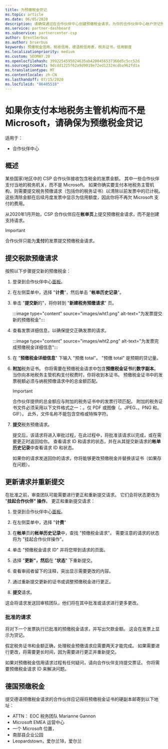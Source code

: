 ```yaml
---
title: 为预缴税金贷记
ms.topic: article
ms.date: 06/05/2020
description: 请确保通过在合作伙伴中心创建预缴税金请求，为你的合作伙伴中心帐户贷记预缴税金。
ms.service: partner-dashboard
ms.subservice: partnercenter-csp
author: BrentSerbus
ms.author: brserbus
keywords: 预缴税金信用，税收信用，德语税信用表，税务证书，信用额度
ms.localizationpriority: medium
ms.custom: SEOMAY.20
ms.openlocfilehash: 3992254595024635ab4200456537366d5c5cc52d
ms.sourcegitcommit: 9dcdd1225f62a9d9019e72ed12324cdba962fd1a
ms.translationtype: MT
ms.contentlocale: zh-CN
ms.lasthandoff: 07/15/2020
ms.locfileid: "86405518"
---
```

# <a name="make-sure-you-are-credited-for-withholding-tax-if-you-pay-a-local-tax-authority-instead-of-microsoft"></a>如果你支付本地税务主管机构而不是 Microsoft，请确保为预缴税金贷记

适用于：

- 合作伙伴中心

## <a name="overview"></a>概述

某些国家/地区中的 CSP 合作伙伴接收包含税金的发票金额。 其中一些合作伙伴支付当地的税务机关，而不是 Microsoft。 如果你确实要支付本地税务主管机构，则需要提交税务预缴请求（包括你的税务证书）以清除以前发票中的已计税。 这些清除金额在后续月度发票中显示为信用额度，因此你将不再欠 Microsoft 支付的费用。

从2020年1月开始，CSP 合作伙伴应在**帐单页**上提交预缴税金请求，而不是创建支持请求。

> [!IMPORTANT]
> 合作伙伴只能为**支付**的发票提交预缴税金请求。

## <a name="submit-a-tax-withholding-request"></a>提交税款预缴请求

按照以下步骤提交新的预缴税金：

1. 登录到合作伙伴中心[面板](https://partner.microsoft.com/dashboard/home)。

2. 在左侧菜单中，选择 "**计费**"，然后单击 "**帐单历史记录**"。

3. 单击 "**提交新**的"，将你转到 "**新建税务预缴请求**" 页。

   :::image type="content" source="images/wht1.png" alt-text="为发票提交新的预缴税金":::

4. 查看发票详细信息，以确保提交正确发票的请求。

   :::image type="content" source="images/wht2.png" alt-text="为发票完成预缴税金详细信息":::

5. 在 "**预缴税金详细信息**" 下输入 "预缴 total"。 "预缴 total" 是预期的贷记量。

6. **附加**税务证书。 你将需要在预缴税金请求中包含**预缴税金证书**的**数字副本**。 当你向本地税务主管机构支付税费时，你将收到本证书。 预缴税金证书中的发票税额必须与纳税预缴请求中的总金额匹配。

   > [!IMPORTANT]
   > 合作伙伴提供的总金额应与附加的税务证书中的发票行项匹配。 附加的税务证书文件必须采用以下文件格式之一：。仅 PDF 或图像（。JPEG、。PNG 和。GIF）。 此外，文件名称不能包含空格或特殊字符。

7. **提交**税务预缴请求。

   提交后，该请求将进入审批过程，在此过程中，将批准该请求以完成，或在需要更正时返回给你。 查看请求 ID 和请求的状态，并在从其提交新请求的**帐单历史记录**中查看请求 ID 和状态。

   如果你的请求发送回你的请求，你将能够更改预缴税金并替换该证书（如果存在问题）。

## <a name="update-request-and-resubmit"></a>更新请求并重新提交

在批准之前，审查团队可能需要进行更正和重新提交请求。 它们会将状态更改为 "**挂起合作伙伴" 操作**。 更正和重新提交请求：

1. 登录到合作伙伴中心[面板](https://partner.microsoft.com/dashboard/home)。

2. 在左侧菜单中，选择 "**计费**"

3. 在**帐单**页的**帐单历史记录**中，查找 "预缴税金请求"。 需要注意的请求的状态将为 "挂起合作伙伴操作"。

4. 单击 "预缴税金请求 ID" 并将您带到请求的页面。

5. 选择 "**更新"，然后**在 "**状态**" 下重新提交。

6. 查看审阅者留下的注释，突出显示需要更改的内容。

7. 通过重新提交更新的证书或调整预缴税金进行更正。

8. **提交**请求。

这会将请求发送回审核团队，他们将在其中批准或请求进行更多更改。

### <a name="approved-requests"></a>批准的请求

将对下一个发票执行已批准的预缴税金请求，并写出欠款金额。 这会在发票上显示为贷记。

假定税务证书和金额正确，处理税金预缴请求应需要两天才能完成。 如果需要进行更改，将需要更长时间，因为需要进行更正并重新提交。

如果对预缴税金信用请求过程有任何疑问，请向合作伙伴支持提交票证。 你将需要预缴税金请求 ID 来解决问题。

## <a name="german-tax-withholding"></a>德国预缴税金

提交德语预缴税金请求的合作伙伴应记得将预缴税金证书的硬副本邮寄到以下地址：

- ATTN： EOC 税务团队 Marianne Gannon
- Microsoft EMEA 运营中心
- 一个 Microsoft 位置，
- 南部县企业公园
- Leopardstown，爱尔兰18，爱尔兰
